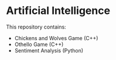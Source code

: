 # Artificial Intelligence
This repository contains:

* Chickens and Wolves Game (C++)
* Othello Game (C++)
* Sentiment Analysis (Python)
